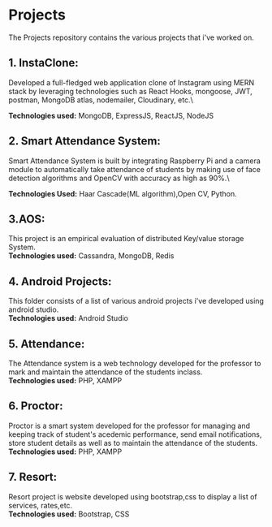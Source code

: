# Projects

The Projects repository contains the various projects that i've worked on.

## 1. InstaClone:
Developed a full-fledged web application clone of Instagram using MERN stack by leveraging technologies such as React Hooks, mongoose, JWT, postman, MongoDB atlas, nodemailer, Cloudinary, etc.\

**Technologies used:** MongoDB, ExpressJS, ReactJS, NodeJS


## 2. Smart Attendance System:
Smart Attendance System is built by integrating Raspberry Pi and a camera module to automatically take attendance of students by making use of face detection algorithms and OpenCV with accuracy as high as 90%.\

**Technologies Used:** Haar Cascade(ML algorithm),Open CV, Python.


## 3.AOS: 
This project is an empirical evaluation of distributed Key/value storage System.\
**Technologies used:** Cassandra, MongoDB, Redis


## 4. Android Projects:
This folder consists of a list of various android projects i've developed using android studio.\
**Technologies used:** Android Studio


## 5. Attendance:
The Attendance system is a web technology developed for the professor to mark and maintain the attendance of the students inclass.\
**Technologies used:** PHP, XAMPP


## 6. Proctor:
Proctor is a smart system developed for the professor for managing and keeping track of student's acedemic performance, send email notifications, store student details as well as to maintain the attendance of the students.\
**Technologies used:** PHP, XAMPP


## 7. Resort:
Resort project is website developed using bootstrap,css to display a list of services, rates,etc.\
**Technologies used:** Bootstrap, CSS




